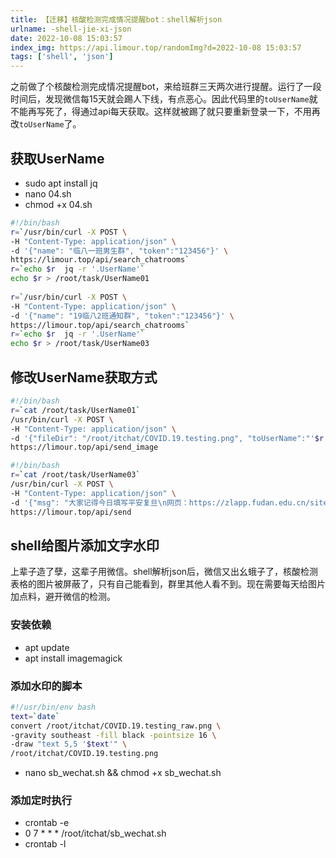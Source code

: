 ```yaml
---
title: 【迁移】核酸检测完成情况提醒bot：shell解析json
urlname: -shell-jie-xi-json
date: 2022-10-08 15:03:57
index_img: https://api.limour.top/randomImg?d=2022-10-08 15:03:57
tags: ['shell', 'json']
---
```


之前做了个核酸检测完成情况提醒bot，来给班群三天两次进行提醒。运行了一段时间后，发现微信每15天就会踢人下线，有点恶心。因此代码里的`toUserName`就不能再写死了，得通过api每天获取。这样就被踢了就只要重新登录一下，不用再改`toUserName`了。

## 获取UserName

*   sudo apt install jq
*   nano 04.sh
*   chmod +x 04.sh

```bash
#!/bin/bash
r=`/usr/bin/curl -X POST \
-H "Content-Type: application/json" \
-d '{"name": "临八一班男生群", "token":"123456"}' \
https://limour.top/api/search_chatrooms`
r=`echo $r  jq -r '.UserName'`
echo $r > /root/task/UserName01
 
r=`/usr/bin/curl -X POST \
-H "Content-Type: application/json" \
-d '{"name": "19临八2班通知群", "token":"123456"}' \
https://limour.top/api/search_chatrooms`
r=`echo $r  jq -r '.UserName'`
echo $r > /root/task/UserName03
```

## 修改UserName获取方式

```bash
#!/bin/bash
r=`cat /root/task/UserName01`
/usr/bin/curl -X POST \
-H "Content-Type: application/json" \
-d '{"fileDir": "/root/itchat/COVID.19.testing.png", "toUserName":"'$r'", "token":"123456"}' \
https://limour.top/api/send_image
```

```bash
#!/bin/bash
r=`cat /root/task/UserName03`
/usr/bin/curl -X POST \
-H "Content-Type: application/json" \
-d '{"msg": "大家记得今日填写平安复旦\n网页：https://zlapp.fudan.edu.cn/site/ncov/fudanDaily\n小程序：#小程序://复旦eHall/iOrJWtnyhqp2sos", "toUserName":"'$r'", "token":"123456"}' \
https://limour.top/api/send
```

## shell给图片添加文字水印

上辈子造了孽，这辈子用微信。shell解析json后，微信又出幺蛾子了，核酸检测表格的图片被屏蔽了，只有自己能看到，群里其他人看不到。现在需要每天给图片加点料，避开微信的检测。

### 安装依赖

*   apt update
*   apt install imagemagick

### 添加水印的脚本

```bash
#!/usr/bin/env bash
text=`date`
convert /root/itchat/COVID.19.testing_raw.png \
-gravity southeast -fill black -pointsize 16 \
-draw "text 5,5 '$text'" \
/root/itchat/COVID.19.testing.png
```

*   nano sb\_wechat.sh && chmod +x sb\_wechat.sh

### 添加定时执行

*   crontab -e
*   0 7 \* \* \* /root/itchat/sb\_wechat.sh
*   crontab -l